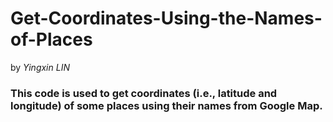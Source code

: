 # Get-Coordinates-Using-the-Names-of-Places
by *Yingxin LIN*
### This code is used to get coordinates (i.e., latitude and longitude) of some places using their names from Google Map.
